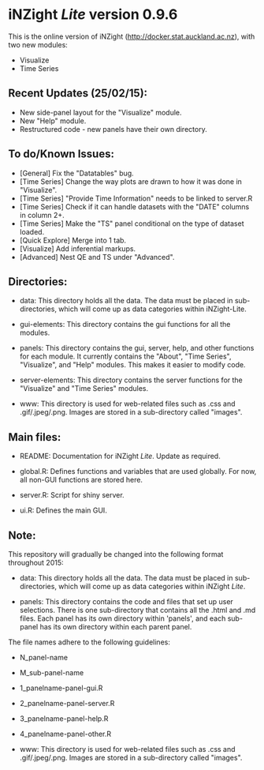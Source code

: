 iNZight *Lite* version 0.9.6
============================
This is the online version of iNZight (http://docker.stat.auckland.ac.nz), with two new modules:

- Visualize
- Time Series

Recent Updates (25/02/15):
--------------------------
- New side-panel layout for the "Visualize" module.
- New "Help" module.
- Restructured code - new panels have their own directory.

To do/Known Issues:
-------------------
- [General] Fix the "Datatables" bug.
- [Time Series] Change the way plots are drawn to how it was done in "Visualize".
- [Time Series] "Provide Time Information" needs to be linked to server.R
- [Time Series] Check if it can handle datasets with the "DATE" columns in column 2+.
- [Time Series] Make the "TS" panel conditional on the type of dataset loaded.
- [Quick Explore] Merge into 1 tab.
- [Visualize] Add inferential markups.
- [Advanced] Nest QE and TS under "Advanced".


Directories:
------------

- data:
This directory holds all the data. The data must be placed in sub-directories, which will come up as data categories within iNZight-Lite.

- gui-elements:
This directory contains the gui functions for all the modules.

- panels:
This directory contains the gui, server, help, and other functions for each module. It currently contains the "About", "Time Series", "Visualize", and "Help" modules. This makes it easier to modify code.

- server-elements: 
This directory contains the server functions for the "Visualize" and "Time Series" modules.

- www:
This directory is used for web-related files such as .css and .gif/.jpeg/.png. Images are stored in a sub-directory called "images".

Main files:
-----------

- README:
Documentation for iNZight *Lite*. Update as required.

- global.R:
Defines functions and variables that are used globally. For now, all non-GUI functions are stored here.

- server.R:
Script for shiny server.

- ui.R:
Defines the main GUI.

Note:
-----

This repository will gradually be changed into the following format throughout 2015:

- data:
This directory holds all the data. The data must be placed in sub-directories, which will come up as data categories within iNZight *Lite*. 

- panels:
This directory contains the code and files that set up user selections. There is one sub-directory that contains all the .html and .md files.
Each panel has its own directory within 'panels', and each sub-panel has its own directory within each parent panel.

The file names adhere to the following guidelines:

- N_panel-name
- M_sub-panel-name
- 1_panelname-panel-gui.R
- 2_panelname-panel-server.R
- 3_panelname-panel-help.R
- 4_panelname-panel-other.R

- www:
This directory is used for web-related files such as .css and .gif/.jpeg/.png. Images are stored in a sub-directory called "images".
